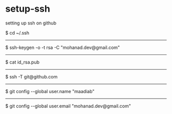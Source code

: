 # setup-ssh
setting up ssh on github

$ cd ~/.ssh
<hr>
$ ssh-keygen -o -t rsa -C "mohanad.dev@gmail.com"
<hr>
$ cat id_rsa.pub
<hr>
$ ssh -T git@github.com
<hr>
$ git config --global user.name "maadiab"
<hr>
$ git config --global user.email "mohanad.dev@gmail.com"
